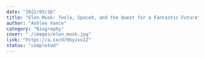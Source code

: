 ```yaml
---
date: "2022/03/16"
title: "Elon Musk: Tesla, SpaceX, and the Quest for a Fantastic Future"
author: "Ashlee Vance"
category: "Biography"
cover: "./images/elon_musk.jpg"
link: "https://a.co/d/0byzvxZZ"
status: "completed"
---
```

